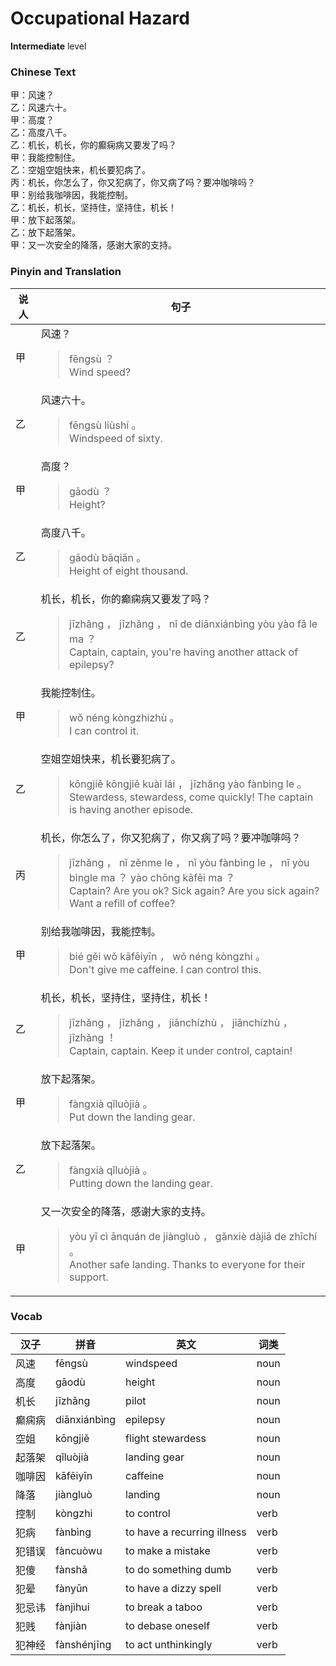 # Occupational Hazard
**Intermediate** level
### Chinese Text
甲：风速？<br />乙：风速六十。<br />甲：高度？<br />乙：高度八千。<br />乙：机长，机长，你的癫痫病又要发了吗？<br />甲：我能控制住。<br />乙：空姐空姐快来，机长要犯病了。<br />丙：机长，你怎么了，你又犯病了，你又病了吗？要冲咖啡吗？<br />甲：别给我咖啡因，我能控制。<br />乙：机长，机长，坚持住，坚持住，机长！<br />甲：放下起落架。<br />乙：放下起落架。<br />甲：又一次安全的降落，感谢大家的支持。

### Pinyin and Translation
|说人|句子|
|----|----|
|甲|风速？<blockquote>fēngsù ？<br />Wind speed?</blockquote>|
|乙|风速六十。<blockquote>fēngsù liùshí 。<br />Windspeed of sixty.</blockquote>|
|甲|高度？<blockquote>gāodù ？<br />Height?</blockquote>|
|乙|高度八千。<blockquote>gāodù bāqiān 。<br />Height of eight thousand.</blockquote>|
|乙|机长，机长，你的癫痫病又要发了吗？<blockquote>jīzhǎng ， jīzhǎng ， nǐ de diānxiánbìng yòu yào fā le ma ？<br />Captain, captain, you're having another attack of epilepsy?</blockquote>|
|甲|我能控制住。<blockquote>wǒ néng kòngzhizhù 。<br />I can control it.</blockquote>|
|乙|空姐空姐快来，机长要犯病了。<blockquote>kōngjiě kōngjiě kuài lái ， jīzhǎng yào fànbìng le 。<br />Stewardess, stewardess, come quickly! The captain is having another episode.</blockquote>|
|丙|机长，你怎么了，你又犯病了，你又病了吗？要冲咖啡吗？<blockquote>jīzhǎng ， nǐ zěnme le ， nǐ yòu fànbìng le ， nǐ yòu bìngle ma ？ yào chōng kāfēi ma ？<br />Captain? Are you ok? Sick again? Are you sick again? Want a refill of coffee?</blockquote>|
|甲|别给我咖啡因，我能控制。<blockquote>bié gěi wǒ kāfēiyīn ， wǒ néng kòngzhi 。<br />Don't give me caffeine. I can control this.</blockquote>|
|乙|机长，机长，坚持住，坚持住，机长！<blockquote>jīzhǎng ， jīzhǎng ， jiānchízhù ， jiānchízhù ， jīzhǎng ！<br />Captain, captain. Keep it under control, captain!</blockquote>|
|甲|放下起落架。<blockquote>fàngxià qǐluòjià 。<br />Put down the landing gear.</blockquote>|
|乙|放下起落架。<blockquote>fàngxià qǐluòjià 。<br />Putting down the landing gear.</blockquote>|
|甲|又一次安全的降落，感谢大家的支持。<blockquote>yòu yī cì ānquán de jiàngluò ， gǎnxiè dàjiā de zhīchí 。<br />Another safe landing. Thanks to everyone for their support.</blockquote>|
### Vocab
|汉子|拼音|英文|词类|
|----|----|----|----|
|风速|fēngsù|windspeed|noun|
|高度|gāodù|height|noun|
|机长|jīzhǎng|pilot|noun|
|癫痫病|diānxiánbìng|epilepsy|noun|
|空姐|kōngjiě|flight stewardess|noun|
|起落架|qǐluòjià|landing gear|noun|
|咖啡因|kāfēiyīn|caffeine|noun|
|降落|jiàngluò|landing|noun|
|控制|kòngzhi|to control|verb|
|犯病|fànbìng|to have a recurring illness|verb|
|犯错误|fàncuòwu|to make a mistake|verb|
|犯傻|fànshǎ|to do something dumb|verb|
|犯晕|fànyūn|to have a dizzy spell|verb|
|犯忌讳|fànjìhui|to break a taboo|verb|
|犯贱|fànjiàn|to debase oneself|verb|
|犯神经|fànshénjīng|to act unthinkingly|verb|